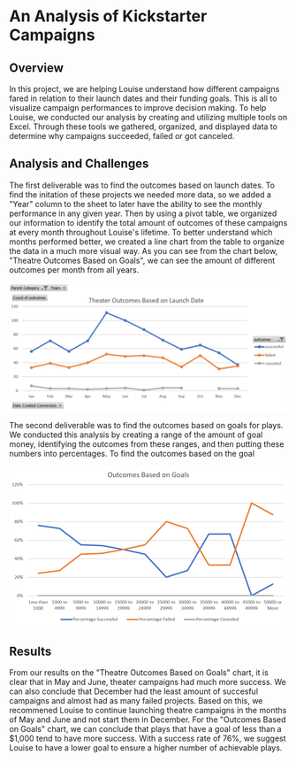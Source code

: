 # An Analysis of Kickstarter Campaigns

## Overview 

In this project, we are helping Louise understand how different campaigns fared in relation to their launch dates and their funding goals. This is all to visualize campaign performances to improve decision making. To help Louise, we conducted our analysis by creating and utilizing multiple tools on Excel. Through these tools we gathered, organized, and displayed data to determine why campaigns succeeded, failed or got canceled.

## Analysis and Challenges

The first deliverable was to find the outcomes based on launch dates. To find the initation of these projects we needed more data, so we added a "Year" column to the sheet to later have the ability to see the monthly performance in any given year. Then by using a pivot table, we organized our information to identify the total amount of outcomes of these campaigns at every month throughout Louise's lifetime. To better understand which months performed better, we created a line chart  from the table to organize the data in a much more visual way. As you can see from the chart below, "Theatre Outcomes Based on Goals", we can see the amount of different outcomes per month from all years. 

![Outcomes Based on Launch](Resources/Theater_Outcomes_vs_Launch.PNG)

The second deliverable was to find the outcomes based on goals for plays. We conducted this analysis by creating a range of the amount of goal money, identifying the outcomes from these ranges, and then putting these numbers into percentages. To find the outcomes based on the goal

![Outcomes Based on Launch](Resources/Outcomes_vs_Goals.PNG)

## Results

From our results on the "Theatre Outcomes Based on Goals" chart, it is clear that in May and June, theater campaigns had much more success. We can also conclude that December had the least amount of succesful campaigns and almost had as many failed projects. Based on this, we recommened Louise to continue launching theatre campaigns in the months of May and June and not start them in December. For the "Outcomes Based on Goals" chart, we can conclude that plays that have a goal of less than a $1,000 tend to have more success. With a success rate of 76%, we suggest Louise to have a lower goal to ensure a higher number of achievable plays.

